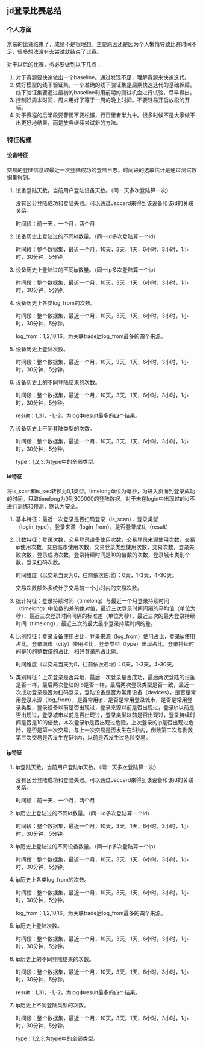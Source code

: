 ## jd登录比赛总结

### 个人方面

京东的比赛结束了，成绩不是很理想。主要原因还是因为个人懒惰导致比赛时间不足，很多想法没有去尝试就结束了比赛。

对于以后的比赛，务必要做到以下几点：

1. 对于赛题要快速做出一个baseline。通过发现不足，理解赛题来快速迭代。
2. 做好模型的线下验证集，一个准确的线下验证集是后期快速迭代的基础保障。线下验证集要通过最初的baseline利用前期的测试机会进行试验，尽早得出。
3. 控制好周末时间，周末用好了等于一周的晚上时间。不要轻易开启放松的开端。
4. 对于赛程的后半段要警惕不要松懈，行百里者半九十。很多时候不是大家做不出更好地结果，而是放弃继续尝试新的方法。

### 特征构建



#### 设备特征

交易的登陆信息取最近一次登陆成功的登陆日志。时间段的选取估计是通过测试数据集得到。

1. 设备登陆天数。当前用户登陆设备天数。（同一天多次登陆算一次）

   没有区分登陆成功和登陆失败。可以通过Jaccard来得到该设备和该id的关联关系。

   时间段：前十天，一个月，两个月

2. 设备历史上登陆过的不同id数量。（同一id多次登陆算一个id）

   时间段：整个数据集，最近一个月，10天，3天，1天，6小时，3小时，1小时，30分钟，5分钟。

3. 设备历史上登陆过的不同ip数量。（同一ip多次登陆算一个ip）

   时间段：整个数据集，最近一个月，10天，3天，1天，6小时，3小时，1小时，30分钟，5分钟。

4. 设备历史上各类log_from的次数。

   时间段：整个数据集，最近一个月，10天，3天，1天，6小时，3小时，1小时，30分钟，5分钟。

   log_from：1,2,10,16。为关联trade后log_from最多的四个来源。

5. 设备历史上登陆次数。

   时间段：整个数据集，最近一个月，10天，3天，1天，6小时，3小时，1小时，30分钟，5分钟。

6. 设备历史上的不同登陆结果的次数。

   时间段：整个数据集，最近一个月，10天，3天，1天，6小时，3小时，1小时，30分钟，5分钟。

   result：1,31，-1,-2。为log中result最多的四个结果。

7. 设备历史上不同登陆类型的次数。

   时间段：整个数据集，最近一个月，10天，3天，1天，6小时，3小时，1小时，30分钟，5分钟。

   type：1,2,3.为type中的全部类型。

#### id特征

将is_scan和is_sec转换为0,1类型。timelong单位为毫秒，为进入页面到登录成功的时间。只取timelong为0到300000的登陆数据。对于未在login中出现过的id不进行训练和预测，默认为安全。

1. 基本特征：最近一次登录是否扫码登录（is_scan），登录类型（login_type），登录来源（login_from），是否登录成功（result）

2. 计数特征：登录次数，交易登录设备使用次数，交易登录来源使用次数，交易ip使用次数，交易城市使用次数，交易登录类型使用次数，交易次数，登录失败次数，登录成功次数，登录持续时间是10的倍数的次数，登录城市类别个数，登录扫码次数。

   时间维度（以交易当天为0，往前依次递增）：0天，1-3天，4-30天。

   交易次数额外多统计了交易前一个小时内的交易次数。

3. 统计特征：登录持续时间（timelong）与最近一个月登录持续时间（timelong）中位数的差的绝对值，最近三次登录时间间隔的平均值（单位为秒），最近三次登录时间间隔的标准差（单位为秒），最近三次的最大登录持续时间（timelong），最近三次的最大最小登录持续时间的差。

4. 比例特征：登录设备使用占比，登录来源（log_from）使用占比，登录ip使用占比，登录城市（city）使用占比，登录类型（type）出现占比，登录持续时间是10的整数倍的占比，扫码登录所占比例。

   时间维度（以交易当天为0，往前依次递增）：0天，1-3天，4-30天。

5. 类别特征：上次登录是否异地，最后一次登录是否成功，最后两次登陆的设备是否一样，最后两次登陆的ip是否一样，最后两次登录类型是否一致，最近一次成功登录是否为扫码登录，登陆设备是否为常用设备（devices），是否是常用登录来源（log_from），是否常用ip，是否是常用登录城市，是否是常用登录类型，登录设备以前是否出现过，登录来源以前是否出现过，登录ip以前是否出现过，登录城市以前是否出现过，登录类型以前是否出现过，登录持续时间是否是10的倍数，本次登录ip是否出现过危险，上次登录的ip是否出现过危险，是否是第一次交易，与上一次交易是否发生在5秒内，倒数第二次与倒数第三次交易是否发生在5秒内，以前是否发生过危险交易。

#### ip特征

1. ip登陆天数。当前用户登陆ip天数。（同一天多次登陆算一次）

   没有区分登陆成功和登陆失败。可以通过Jaccard来得到该设备和该id的关联关系。

   时间段：前十天，一个月，两个月

2. ip历史上登陆过的不同id数量。（同一id多次登陆算一个id）

   时间段：整个数据集，最近一个月，10天，3天，1天，6小时，3小时，1小时，30分钟，5分钟。

3. ip历史上登陆过的不同设备数量。（同一ip多次登陆算一个ip）

   时间段：整个数据集，最近一个月，10天，3天，1天，6小时，3小时，1小时，30分钟，5分钟。

4. ip历史上各类log_from的次数。

   时间段：整个数据集，最近一个月，10天，3天，1天，6小时，3小时，1小时，30分钟，5分钟。

   log_from：1,2,10,16。为关联trade后log_from最多的四个来源。

5. ip历史上登陆次数。

   时间段：整个数据集，最近一个月，10天，3天，1天，6小时，3小时，1小时，30分钟，5分钟。

6. ip历史上的不同登陆结果的次数。

   时间段：整个数据集，最近一个月，10天，3天，1天，6小时，3小时，1小时，30分钟，5分钟。

   result：1,31，-1,-2。为log中result最多的四个结果。

7. ip历史上不同登陆类型的次数。

   时间段：整个数据集，最近一个月，10天，3天，1天，6小时，3小时，1小时，30分钟，5分钟。

   type：1,2,3.为type中的全部类型。